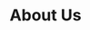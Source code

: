 ---
title: "About Us"
subtitle: ""
# meta description
description: "This is meta description"
draft: false
layout: "about"


# # about
# about:
#   title: "Give Your Team The Design Mindset & Tools"
#   content: "Create a best strategic tool, share it with your team and ensure it’s on track with intuitive dashboards. Simple enough with the flexibility Lorem ipsum dolor sit amet consectetur adipisicing elit. "
#   image: "images/about.jpg"


# founders_quote
# founders_quote:
#   name: "Charles Dickens"
#   subtitle: "The Founder, Bigspring LLC"
#   image: "images/avatar/02.jpg"
#   content: "We’re changing how product managers, developers, and data scientists plan, track, and govern analytics across organizations. Before Avo, teams were forced to choose between product delivery speed and reliable insights."


# who_we_are
who_we_are:
  title: "Who are we?"
  content: "Talarify Foundation was born out of the experience gained through the work of its sister company, [Talarify](https://talarify.co.za). We want to bring the lessons learned from running and teaching at hundreds of workshops, hackathons, conferences, community meetups, and more across five continents to our communities. We are embedded in communities of practice spanning topics such as data science, open science, research software development, and numerous other topics."


# our_mission
our_mission:
  title: "What is our mission?"
  content: "We want to ensure time, money, and other resources earmarked for human capacity development initiatives, are spent on the right things to ensure learning and teaching have the impact our partners seek. We do this through __scoping research__ to understand the context, __localisation__ of learning resources and teaching approaches and supporting __communities of practice__. <br><br> "


# # fun facts
# fun_facts:
#   enable: true
#   title: "Fun facts about us"
#   fact_item:
#   - icon: "fas fa-fighter-jet"
#     counter: "80"
#     counter_suffix: "%"
#     content: "Spend 80% less time <br> on admin"

#   - icon: "far fa-dot-circle"
#     counter: "40"
#     counter_suffix: "x"
#     content: "Attract 40x more <br> the candidate"

#   - icon: "fas fa-dice"
#     counter: "83"
#     counter_suffix: "%"
#     content: "Reduce recruitment <br> agency spend"

#   - icon: "fas fa-dice-d6"
#     counter: "40"
#     counter_suffix: "%"
#     content: "Make hires 40% <br> faster"


# features_box
features_box:
  enable: true
  features_box_item:
  - icon: "fas fa-globe"
    title: "Extensive experience across geographical regions"
    content: "Our team have worked in various geographical contexts including Africa, Europe, New Zealand, and more. <br><br><br>"

  - icon: "fas fa-magnifying-glass-chart"
    title: "Diverse expertise across multiple disciplines"
    content: "Our experience spans public health, bioinformatics, genomics, digital humanities and computational social sciences, research software, digital research infrastructure, open science."
    
  - icon: "fas fa-people-group"
    title: "Wide range of collaborative partnerships"
    content: "We are embedded in numerous communities of practice and collaborative partnerships across disciplines and around the globe. <br><br><br>"


# # office_culture
# office_culture:
#   enable: true
#   title: "Our Office Culture"
#   content: "Create a best strategic tool, share it with your team and ensure it’s on track with intuitive dashboards."
#   images:
#   - image: "images/office-culture/03.jpg"
#     column: "3" # column will be [ 6 or 3 ]
#   - image: "images/office-culture/01.jpg"
#     column: "6" # column will be [ 6 or 3 ]
#   - image: "images/office-culture/02.jpg"
#     column: "3" # column will be [ 6 or 3 ]
#   - image: "images/office-culture/07.jpg"
#     column: "6" # column will be [ 6 or 3 ]
#   - image: "images/office-culture/06.jpg"
#     column: "3" # column will be [ 6 or 3 ]
#   - image: "images/office-culture/05.jpg"
#     column: "6" # column will be [ 6 or 3 ]

  # join_our_team: 
  #   title : "Want to Join our Team?"
  #   content : "Lorem ipsum dolor sit amet, consectetur adipiscing elit. Consequat eget amtempus eu at consecttur."
  #   button:
  #     enable : true
  #     label : "View open Positions"
  #     link : "career/"
---